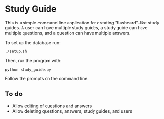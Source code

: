# Study Guide
This is a simple command line application for creating "flashcard"-like study guides. A user can have multiple study guides, a study guide can have multiple questions, and a question can have multiple answers.

To set up the database run:
```
./setup.sh
```

Then, run the program with:
```
python study_guide.py
```

Follow the prompts on the command line.

## To do
* Allow editing of questions and answers
* Allow deleting questions, answers, study guides, and users
